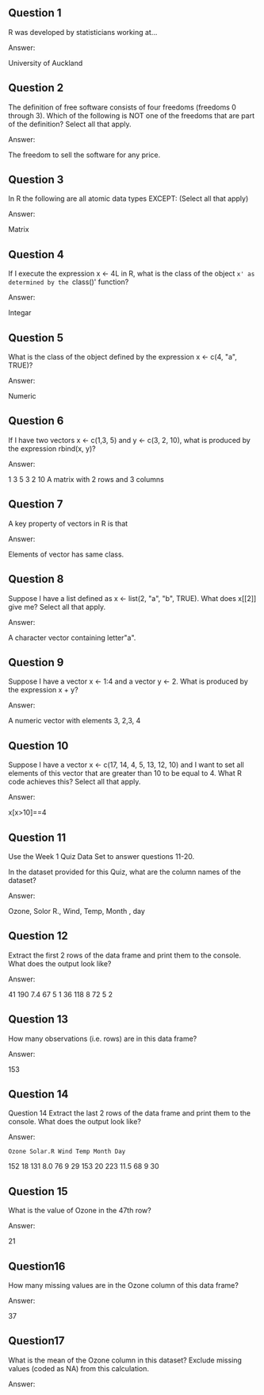 Question 1
----------
R was developed by statisticians working at...

Answer:

University of Auckland

Question 2
----------
The definition of free software consists of four freedoms (freedoms 0 through 3). Which of the following is NOT one of the freedoms that are part of the definition? Select all that apply.

Answer:

The freedom to sell the software for any price.

Question 3
-----------------
In R the following are all atomic data types EXCEPT: (Select all that apply)

Answer:

Matrix

Question 4
---------------
If I execute the expression x <- 4L in R, what is the class of the object `x' as determined by the `class()' function?

Answer:

Integar

Question 5
-------------
What is the class of the object defined by the expression x <- c(4, "a", TRUE)?

Answer:

Numeric

Question 6
------------------
If I have two vectors x <- c(1,3, 5) and y <- c(3, 2, 10), what is produced by the expression rbind(x, y)?

Answer:

1 3 5
3 2 10
A matrix with 2 rows and 3 columns

Question 7
----------
A key property of vectors in R is that

Answer:

Elements of vector has same class.

Question 8
-------------

Suppose I have a list defined as x <- list(2, "a", "b", TRUE). What does x[[2]] give me? Select all that apply.

Answer:

A character vector containing letter"a".

Question 9
----------
Suppose I have a vector x <- 1:4 and a vector y <- 2. What is produced by the expression x + y?

Answer:

A numeric vector with elements 3, 2,3, 4

Question 10
------------

Suppose I have a vector x <- c(17, 14, 4, 5, 13, 12, 10) and I want to set all elements of this vector that are greater than 10 to be equal to 4. What R code achieves this? Select all that apply.

Answer:

x[x>10]==4

Question 11
----------------

Use the Week 1 Quiz Data Set to answer questions 11-20.

In the dataset provided for this Quiz, what are the column names of the dataset?

Answer:

Ozone, Solor R., Wind, Temp, Month , day

Question 12
--------------

Extract the first 2 rows of the data frame and print them to the console. What does the output look like?

Answer:

41	190	7.4	67	5	1
36	118	8  	72	5	2

Question 13
------------

How many observations (i.e. rows) are in this data frame?

Answer:

153

Question 14
------------

Question 14
Extract the last 2 rows of the data frame and print them to the console. What does the output look like?

Answer:

    Ozone Solar.R Wind Temp Month Day
152    18     131  8.0   76     9  29
153    20     223 11.5   68     9  30

Question 15
------------

What is the value of Ozone in the 47th row?

Answer:

21

Question16
-------------

How many missing values are in the Ozone column of this data frame?

Answer:

37

Question17
-----------

What is the mean of the Ozone column in this dataset? Exclude missing values (coded as NA) from this calculation.

Answer:






